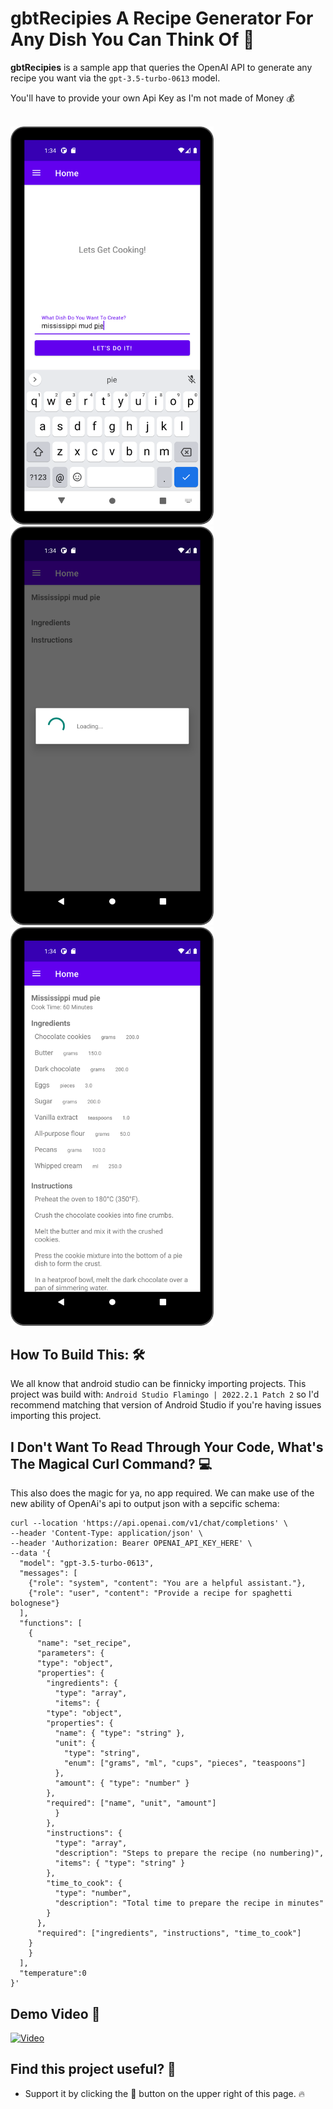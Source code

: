 # gbtRecipies A Recipe Generator For Any Dish You Can Think Of  📖

**gbtRecipies** is a sample app that queries the OpenAI API to generate any recipe you want via the `gpt-3.5-turbo-0613` model. 

You'll have to provide your own Api Key as I'm not made of Money 💰
<br>
<br>

<img src="github_assets/first_screen.png" width="325"/> <img src="github_assets/loading.png" width="325"/>  <img src="github_assets/recipe.png" width="325"/> 


## How To Build This: 🛠
We all know that android studio can be finnicky importing projects. This project was build with: `Android Studio Flamingo | 2022.2.1 Patch 2` so I'd recommend matching that version of Android Studio if you're having issues importing this project. 


## I Don't Want To Read Through Your Code, What's The Magical Curl Command? 💻 
This also does the magic for ya, no app required. We can make use of the new ability of OpenAi's api to output json with a sepcific schema: 
```
curl --location 'https://api.openai.com/v1/chat/completions' \
--header 'Content-Type: application/json' \
--header 'Authorization: Bearer OPENAI_API_KEY_HERE' \
--data '{
  "model": "gpt-3.5-turbo-0613",
  "messages": [
    {"role": "system", "content": "You are a helpful assistant."},
    {"role": "user", "content": "Provide a recipe for spaghetti bolognese"}
  ],
  "functions": [
    {
      "name": "set_recipe",
      "parameters": {
	  "type": "object",
	  "properties": {
	    "ingredients": {
	      "type": "array",
	      "items": {
		"type": "object",
		"properties": {
		  "name": { "type": "string" },
		  "unit": { 
		    "type": "string",
		    "enum": ["grams", "ml", "cups", "pieces", "teaspoons"]
		  },
		  "amount": { "type": "number" }
		},
		"required": ["name", "unit", "amount"]
	      }
	    },
	    "instructions": {
	      "type": "array",
	      "description": "Steps to prepare the recipe (no numbering)",
	      "items": { "type": "string" }
	    },
	    "time_to_cook": {
	      "type": "number",
	      "description": "Total time to prepare the recipe in minutes"
	    }
	  },
	  "required": ["ingredients", "instructions", "time_to_cook"]
	}
    }
  ],
  "temperature":0
}'
```

## Demo Video 🎥 
[![Video](https://img.youtube.com/vi/l0I2ws2asKE/0.jpg)](https://youtu.be/l0I2ws2asKE)

## Find this project useful? 🔎

* Support it by clicking the 🌟 button on the upper right of this page. 🔥



